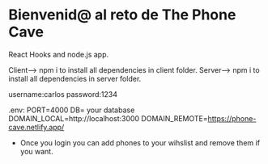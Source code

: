 # Bienvenid@ al reto de The Phone Cave

React Hooks and node.js app. 

Client--> npm i to install all dependencies in client folder.
Server--> npm i to install all dependencies in server folder. 

username:carlos 
password:1234

.env:
PORT=4000
DB= your database
DOMAIN_LOCAL=http://localhost:3000
DOMAIN_REMOTE=https://phone-cave.netlify.app/

- Once you login you can add phones to your wihslist and remove them if you want.
